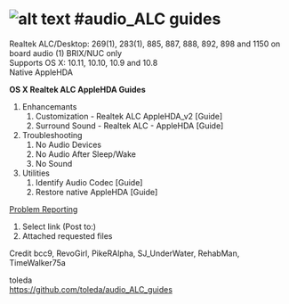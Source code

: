 ![alt text](https://github.com/toleda/audio_RealtekALC/blob/master/sound.jpeg)
#audio_ALC guides
============
Realtek ALC/Desktop: 269(1), 283(1), 885, 887, 888, 892, 898 and 1150 on board audio  (1) BRIX/NUC only  
Supports OS X: 10.11, 10.10, 10.9 and 10.8  
Native AppleHDA

**OS X Realtek ALC AppleHDA Guides**

1. Enhancemants
	1. Customization - Realtek ALC AppleHDA_v2 [Guide]
	2. Surround Sound - Realtek ALC -  AppleHDA [Guide]
2. Troubleshooting
	1. No Audio Devices
	2. No Audio After Sleep/Wake
	3. No Sound
3. Utilities
	1. Identify Audio Codec [Guide]
	2. Restore native AppleHDA [Guide] 

[Problem Reporting](https://github.com/toleda/audio_ALC_guides/blob/master/Problem%20Reporting.md)  

1.	Select link (Post to:)
2.	Attached requested files

Credit
bcc9, RevoGirl, PikeRAlpha, SJ_UnderWater, RehabMan, TimeWalker75a

toleda  
https://github.com/toleda/audio_ALC_guides
